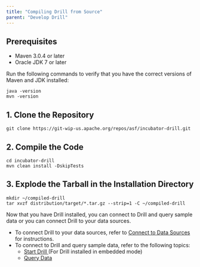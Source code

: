 ```yaml
---
title: "Compiling Drill from Source"
parent: "Develop Drill"
---
```

## Prerequisites

  * Maven 3.0.4 or later
  * Oracle JDK 7 or later

Run the following commands to verify that you have the correct versions of
Maven and JDK installed:

    java -version
    mvn -version

## 1\. Clone the Repository

    git clone https://git-wip-us.apache.org/repos/asf/incubator-drill.git

## 2\. Compile the Code

    cd incubator-drill
    mvn clean install -DskipTests

## 3\. Explode the Tarball in the Installation Directory

    mkdir ~/compiled-drill
    tar xvzf distribution/target/*.tar.gz --strip=1 -C ~/compiled-drill

Now that you have Drill installed, you can connect to Drill and query sample
data or you can connect Drill to your data sources.

  * To connect Drill to your data sources, refer to [Connect to Data Sources](/drill/docs/connect-to-data-sources) for instructions.
  * To connect to Drill and query sample data, refer to the following topics:
    * [Start Drill ](/drill/docs/starting-stopping-drill)(For Drill installed in embedded mode)
    * [Query Data ](/drill/docs/query-data)

